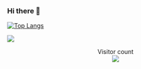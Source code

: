 ### Hi there 👋

<!--
**KingBael09/KingBael09** is a ✨ _special_ ✨ repository because its `README.md` (this file) appears on your GitHub profile.

Here are some ideas to get you started:

- 🔭 I’m currently working on ...
- 🌱 I’m currently learning ...
- 👯 I’m looking to collaborate on ...
- 🤔 I’m looking for help with ...
- 💬 Ask me about ...
- 📫 How to reach me: ...
- 😄 Pronouns: ...
- ⚡ Fun fact: ...
-->
<p align="center">
  
[![Top Langs](https://github-readme-stats.vercel.app/api/top-langs/?username=KingBael09&layout=compact&theme=codeSTACKr)](https://github.com/anuraghazra/github-readme-stats)
  
</p>

<p align="center">
  
![](https://komarev.com/ghpvc/?username=KingBael09&label=Total+Views&style=for-the-badge&color=brightgreen)
  
</p>

<p align="center"> 
  Visitor count<br>
  <img src="https://profile-counter.glitch.me/KingBael09/count.svg" />
</p>
